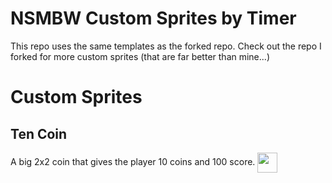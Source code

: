 # NSMBW Custom Sprites by Timer
This repo uses the same templates as the forked repo. Check out the repo I forked for more custom sprites (that are far better than mine...)
# Custom Sprites
## Ten Coin
A big 2x2 coin that gives the player 10 coins and 100 score.
<img src="https://raw.githubusercontent.com/Arturo618/NSMBW-Custom-Sprites/readmeAsset/tencoinplacementguide.png" width="32" align="center" />